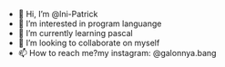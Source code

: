 - 👋 Hi, I’m @lni-Patrick
- 👀 I’m interested in program languange
- 🌱 I’m currently learning pascal
- 💞️ I’m looking to collaborate on myself
- 📫 How to reach me?my instagram: @galonnya.bang

<!---
lni-Patrick/lni-Patrick is a ✨ special ✨ repository because its `README.md` (this file) appears on your GitHub profile.
You can click the Preview link to take a look at your changes.
--->
